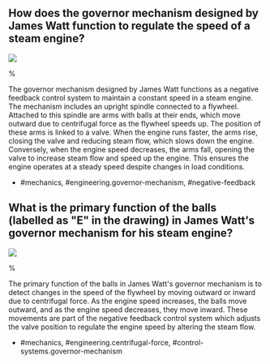 ## How does the governor mechanism designed by James Watt function to regulate the speed of a steam engine?

![](https://cdn.mathpix.com/cropped/2024_06_22_7285ac00d42a789bba9bg-1.jpg?height=790&width=1183&top_left_y=271&top_left_x=171)

%

The governor mechanism designed by James Watt functions as a negative feedback control system to maintain a constant speed in a steam engine. The mechanism includes an upright spindle connected to a flywheel. Attached to this spindle are arms with balls at their ends, which move outward due to centrifugal force as the flywheel speeds up. The position of these arms is linked to a valve. When the engine runs faster, the arms rise, closing the valve and reducing steam flow, which slows down the engine. Conversely, when the engine speed decreases, the arms fall, opening the valve to increase steam flow and speed up the engine. This ensures the engine operates at a steady speed despite changes in load conditions.

- #mechanics, #engineering.governor-mechanism, #negative-feedback


## What is the primary function of the balls (labelled as "E" in the drawing) in James Watt's governor mechanism for his steam engine?

![](https://cdn.mathpix.com/cropped/2024_06_22_7285ac00d42a789bba9bg-1.jpg?height=790&width=1183&top_left_y=271&top_left_x=171)

%

The primary function of the balls in James Watt's governor mechanism is to detect changes in the speed of the flywheel by moving outward or inward due to centrifugal force. As the engine speed increases, the balls move outward, and as the engine speed decreases, they move inward. These movements are part of the negative feedback control system which adjusts the valve position to regulate the engine speed by altering the steam flow.

- #mechanics, #engineering.centrifugal-force, #control-systems.governor-mechanism
